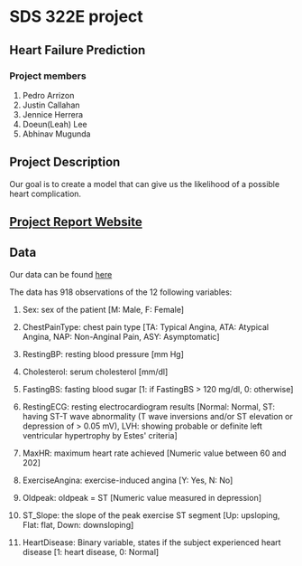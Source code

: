 
# SDS 322E project
## Heart Failure Prediction
### Project members

1. Pedro Arrizon
2. Justin Callahan
3. Jennice Herrera 
4. Doeun(Leah) Lee
5. Abhinav Mugunda


## Project Description
  Our goal is to create a model that can give us the likelihood of a possible heart complication. 
  
## [Project Report Website](https://callajus000.github.io/)

## Data
  Our data can be found [here](https://www.kaggle.com/fedesoriano/heart-failure-prediction)
  
  The data has 918 observations of the 12 following variables:
  
1. Sex: sex of the patient [M: Male, F: Female]

2. ChestPainType: chest pain type [TA: Typical Angina, ATA: Atypical Angina, NAP: Non-Anginal Pain, ASY: Asymptomatic]

3. RestingBP: resting blood pressure [mm Hg]

4. Cholesterol: serum cholesterol [mm/dl]

5. FastingBS: fasting blood sugar [1: if FastingBS > 120 mg/dl, 0: otherwise]

6. RestingECG: resting electrocardiogram results [Normal: Normal, ST: having ST-T wave abnormality (T wave inversions and/or ST elevation or depression of > 0.05 mV), LVH: showing probable or definite left ventricular hypertrophy by Estes' criteria]

7. MaxHR: maximum heart rate achieved [Numeric value between 60 and 202]

8. ExerciseAngina: exercise-induced angina [Y: Yes, N: No]

9. Oldpeak: oldpeak = ST [Numeric value measured in depression]

10. ST_Slope: the slope of the peak exercise ST segment [Up: upsloping, Flat: flat, Down: downsloping]

11. HeartDisease: Binary variable, states if the subject experienced heart disease [1: heart disease, 0: Normal]
  
  








